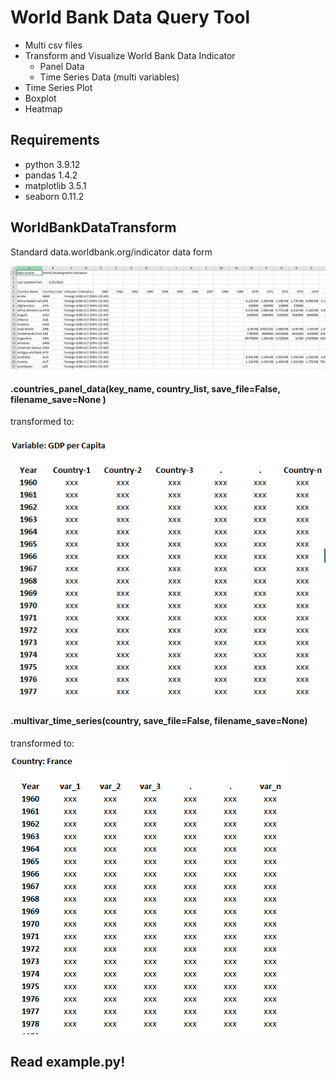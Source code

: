 # World Bank Data Query Tool
* Multi csv files
* Transform and Visualize World Bank Data Indicator
  * Panel Data
  * Time Series Data (multi variables)
* Time Series Plot
* Boxplot
* Heatmap
## Requirements
* python 3.9.12
* pandas 1.4.2
* matplotlib 3.5.1
* seaborn 0.11.2

## WorldBankDataTransform

Standard data.worldbank.org/indicator data form

![image1](assets/readme_pictures/wb_standard_data_form.PNG)

#### .countries_panel_data(key_name, country_list, save_file=False, filename_save=None )

transformed to:

![image2](assets/readme_pictures/panel_data.PNG)

#### .multivar_time_series(country, save_file=False, filename_save=None)

transformed to:

![image 3](assets/readme_pictures/time_series_data.PNG)

## Read example.py!
